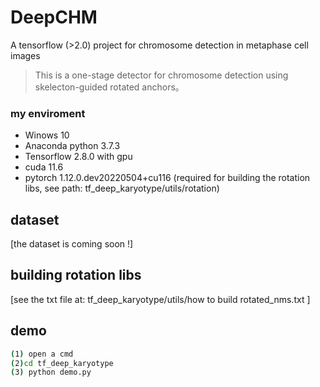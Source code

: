 # DeepCHM
A tensorflow (>2.0) project for chromosome detection in metaphase cell images 

> This is a one-stage detector for chromosome detection using skelecton-guided rotated anchors。

### my enviroment
- Winows 10
- Anaconda python 3.7.3
- Tensorflow 2.8.0 with gpu
- cuda 11.6
- pytorch 1.12.0.dev20220504+cu116 (required for building the rotation libs, see path: tf_deep_karyotype/utils/rotation)

## dataset
[the dataset is coming soon !]

## building rotation libs
[see the txt file at:  tf_deep_karyotype/utils/how to build rotated_nms.txt ]

## demo
``` bash
(1) open a cmd
(2)cd tf_deep_karyotype
(3) python demo.py
```
